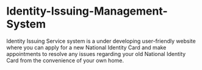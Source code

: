 # Identity-Issuing-Management-System
Identity Issuing Service system is a under developing user-friendly website where you can apply for a new  National Identity Card and make appointments to resolve any issues regarding your old  National Identity Card from the convenience of your own home.
